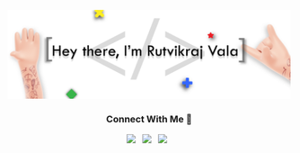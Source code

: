 ![Social banner for RutvikrajVala](https://github.com/rutvikraj/rutvikraj/blob/main/assets/card.png)

<h3 align="center"> Connect With Me 🤝</h3>

<p align='center'>
<a href="mailto:rutvikrajvala@hotmail.com"><img height="30" src="https://raw.githubusercontent.com/rutvikraj/assets/icon_email.png"></a>&nbsp;&nbsp;
<a href="https://www.linkedin.com/in/rutvikraj-vala-797737173"><img height="30" src="https://raw.githubusercontent.com/rutvikraj/assets/icon_linkedin.png"></a>&nbsp;&nbsp;
<a href="https://www.instagram.com/_rutvikraj/"><img height="30" src="https://raw.githubusercontent.com/rutvikraj/assets/icon_instgram.png"></a>&nbsp;&nbsp;
</p>
